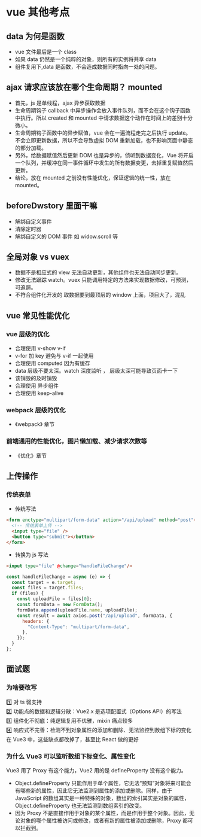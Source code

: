 <!--
 * @Author: 鱼小柔
 * @Date: 2021-03-29 20:33:50
 * @LastEditors: your name
 * @LastEditTime: 2021-03-29 20:35:07
 * @Description: file content
-->


# vue 其他考点

## data 为何是函数

- vue 文件最后是一个 class
- 如果 data 仍然是一个纯粹的对象，则所有的实例将共享 data
- 组件复用下,data 是函数，不会造成数据同时指向一处的问题。

## ajax 请求应该放在哪个生命周期？ **mounted**

- 首先，js 是单线程，ajax 异步获取数据
- 生命周期钩子 callback 中异步操作会放入事件队列，而不会在这个钩子函数中执行。所以 created 和 mounted 中请求数据这个动作在时间上的差别十分微小。
- 生命周期钩子函数中的异步赋值，vue 会在一遍流程走完之后执行 update。不会立即更新数据，所以不会导致虚拟 DOM 重新加载，也不影响页面中静态的部分加载。
- 另外，给数据赋值然后更新 DOM 也是异步的，侦听到数据变化，Vue 将开启一个队列，并缓冲在同一事件循环中发生的所有数据变更，去掉重复赋值然后更新。
- 结论，放在 mounted 之前没有性能优化，保证逻辑的统一性，放在 mounted。

## beforeDwstory 里面干嘛

- 解绑自定义事件
- 清除定时器
- 解绑自定义的 DOM 事件 如 widow.scroll 等

## 全局对象 vs vuex

- 数据不是相应式的 view 无法自动更新，其他组件也无法自动同步更新。
- 修改无法跟踪 watch。vuex 只能调用特定的方法来实现数据修改，可预测，可追踪。
- 不符合组件化开发的 取数据要到最顶层的 window 上面，项目大了，混乱

## vue 常见性能优化

### vue 层级的优化

- 合理使用 v-show v-if
- v-for 加 key 避免与 v-if 一起使用
- 合理使用 computed 因为有缓存
- data 层级不要太深。watch 深度监听 ， 层级太深可能导致页面卡一下
- 该销毁的及时销毁
- 合理使用 异步组件
- 合理使用 keep-alive

### webpack 层级的优化

- 《webpack》 章节

### 前端通用的性能优化，图片懒加载、减少请求次数等

- 《优化》章节

## 上传操作

### 传统表单

- 传统写法

```html
<form enctype="multipart/form-data" action="/api/upload" method="post">
  <!-- 传统表单上传 -->
  <input type="file" />
  <button type="submit"></button>
</form>
```

- 转换为 js 写法

```html
<input type="file" @change="handleFileChange"/>
```

```js
const handleFileChange = async (e) => {
  const target = e.target;
  const files = target.files;
  if (files) {
    const uploadFile = files[0];
    const formData = new FormData();
    formData.append(uploadFile.name, uploadFile);
    const result = await axios.post("/api/upload", formData, {
      headers: {
        "Content-Type": "multipart/form-data",
      },
    });
  }
};
```

## 面试题
### 为啥要改写
1️⃣ 对 ts 弱支持  
2️⃣ 功能点的数据和逻辑分散：Vue2.x 是选项配置式（Options API）的写法  
3️⃣ 组件化不彻底：纯逻辑复用不优雅，mixin 痛点较多  
4️⃣ 响应式不完善：检测不到对象属性的添加和删除、无法监控到数组下标的变化  
在 Vue3 中，这些缺点都改掉了，甚至比 React 做的更好

### 为什么 Vue3 可以监听数组下标变化、属性变化
Vue3 用了 Proxy 有这个能力，Vue2 用的是 defineProperty 没有这个能力。  
- Object.defineProperty 只能作用于单个属性，它无法“预知”对象将来可能会有哪些新的属性，因此它无法监测到属性的添加或删除。同样，由于 JavaScript 的数组其实是一种特殊的对象，数组的索引其实是对象的属性，Object.defineProperty 也无法监测到数组索引的改变。
- 因为 Proxy 不是直接作用于对象的某个属性，而是作用于整个对象。因此，无论对象的哪个属性被访问或修改，或者有新的属性被添加或删除，Proxy 都可以拦截到。
